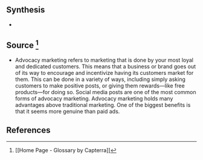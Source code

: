 ## Synthesis
- 
## Source [^1]
- Advocacy marketing refers to marketing that is done by your most loyal and dedicated customers. This means that a business or brand goes out of its way to encourage and incentivize having its customers market for them. This can be done in a variety of ways, including simply asking customers to make positive posts, or giving them rewards—like free products—for doing so. Social media posts are one of the most common forms of advocacy marketing. Advocacy marketing holds many advantages above traditional marketing. One of the biggest benefits is that it seems more genuine than paid ads.
## References

[^1]: [[Home Page - Glossary by Capterra]]